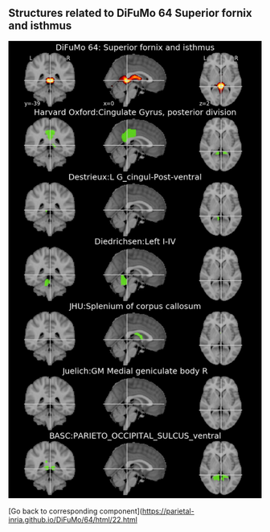 


## Structures related to DiFuMo 64 Superior fornix and isthmus

![22](22.jpg "Structures related to DiFuMo 64 Superior fornix and isthmus")

[Go back to corresponding component](https://parietal-inria.github.io/DiFuMo/64/html/22.html